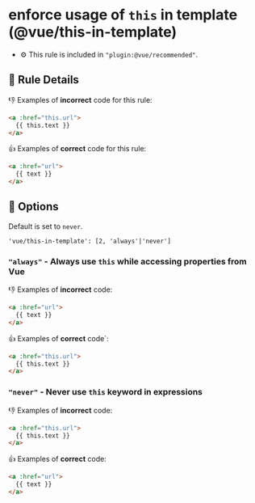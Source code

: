 # enforce usage of `this` in template (@vue/this-in-template)

- :gear: This rule is included in `"plugin:@vue/recommended"`.

## :book: Rule Details

:-1: Examples of **incorrect** code for this rule:

```html
<a :href="this.url">
  {{ this.text }}
</a>
```

:+1: Examples of **correct** code for this rule:

```html
<a :href="url">
  {{ text }}
</a>
```

## :wrench: Options

Default is set to `never`.

```
'vue/this-in-template': [2, 'always'|'never']
```

### `"always"` - Always use `this` while accessing properties from Vue

:-1: Examples of **incorrect** code:

```html
<a :href="url">
  {{ text }}
</a>
```

:+1: Examples of **correct** code`:

```html
<a :href="this.url">
  {{ this.text }}
</a>
```

### `"never"` - Never use `this` keyword in expressions

:-1: Examples of **incorrect** code:

```html
<a :href="this.url">
  {{ this.text }}
</a>
```

:+1: Examples of **correct** code:

```html
<a :href="url">
  {{ text }}
</a>
```

